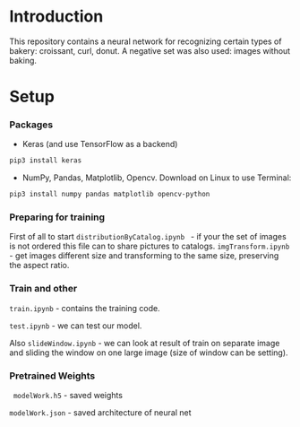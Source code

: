 # Introduction #

This repository contains a neural network for recognizing certain types of bakery: croissant, curl, donut. A negative set was also used: images without baking.

# Setup #

### Packages ###
* Keras (and use TensorFlow as a backend)
```bash
pip3 install keras
```
* NumPy, Pandas, Matplotlib, Opencv. Download on Linux  to use Terminal:
```bash
pip3 install numpy pandas matplotlib opencv-python
```
### Preparing for training ###
First of all to start ```distributionByCatalog.ipynb ``` - if your the set of images is not ordered this file can to share pictures to catalogs.
``` imgTransform.ipynb ``` - get images different size and transforming to the same size, preserving the aspect ratio.

### Train and other ###
``` train.ipynb ``` - contains the training code.

``` test.ipynb ``` - we can test our model.

Also ``` slideWindow.ipynb ``` - we can look at result of train on separate image and sliding the window on one large image (size of window can be setting).

### Pretrained Weights ###
``` modelWork.h5``` - saved weights

``` modelWork.json ``` - saved architecture of neural net
